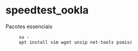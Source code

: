 # speedtest_ookla

Pacotes essenciais

         su -
         apt install vim wget unzip net-tools psmisc
